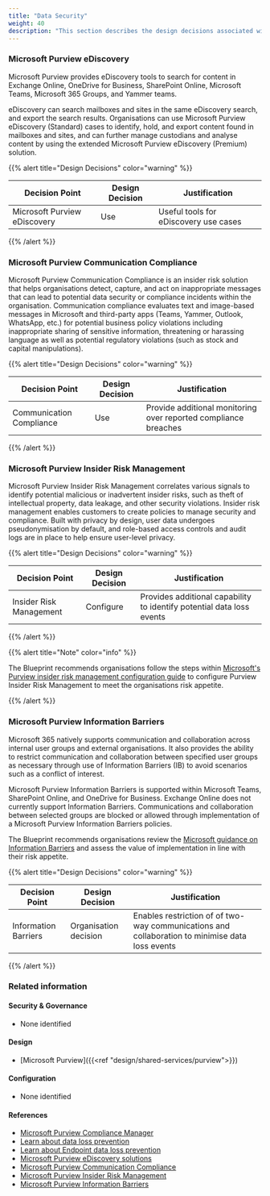 ```yaml
---
title: "Data Security"
weight: 40
description: "This section describes the design decisions associated with managing data security for system(s) built using ASD's Blueprint for Secure Cloud." 
---
```


### Microsoft Purview eDiscovery

Microsoft Purview provides eDiscovery tools to search for content in Exchange Online, OneDrive for Business, SharePoint Online, Microsoft Teams, Microsoft 365 Groups, and Yammer teams.

eDiscovery can search mailboxes and sites in the same eDiscovery search, and export the search results. Organisations can use Microsoft Purview eDiscovery (Standard) cases to identify, hold, and export content found in mailboxes and sites, and  can further manage custodians and analyse content by using the extended Microsoft Purview eDiscovery (Premium) solution.

{{% alert title="Design Decisions" color="warning" %}}

| Decision Point               | Design Decision | Justification                         |
|------------------------------|-----------------|---------------------------------------|
| Microsoft Purview eDiscovery | Use             | Useful tools for eDiscovery use cases |

{{% /alert %}}

### Microsoft Purview Communication Compliance

Microsoft Purview Communication Compliance is an insider risk solution that helps organisations detect, capture, and act on inappropriate messages that can lead to potential data security or compliance incidents within the organisation. Communication compliance evaluates text and image-based messages in Microsoft and third-party apps (Teams, Yammer, Outlook, WhatsApp, etc.) for potential business policy violations including inappropriate sharing of sensitive information, threatening or harassing language as well as potential regulatory violations (such as stock and capital manipulations).

{{% alert title="Design Decisions" color="warning" %}}

| Decision Point           | Design Decision | Justification                                                   |
|--------------------------|-----------------|-----------------------------------------------------------------|
| Communication Compliance | Use             | Provide additional monitoring over reported compliance breaches |

{{% /alert %}}

### Microsoft Purview Insider Risk Management

Microsoft Purview Insider Risk Management correlates various signals to identify potential malicious or inadvertent insider risks, such as theft of intellectual property, data leakage, and other security violations. Insider risk management enables customers to create policies to manage security and compliance. Built with privacy by design, user data undergoes pseudonymisation by default, and role-based access controls and audit logs are in place to help ensure user-level privacy.

{{% alert title="Design Decisions" color="warning" %}}

| Decision Point          | Design Decision | Justification                                                         |
|-------------------------|-----------------|-----------------------------------------------------------------------|
| Insider Risk Management | Configure       | Provides additional capability to identify potential data loss events |

{{% /alert %}}

{{% alert title="Note" color="info" %}}

The Blueprint recommends organisations follow the steps within [Microsoft's Purview insider risk management configuration guide](https://learn.microsoft.com/purview/insider-risk-management-configure) to configure Purview Insider Risk Management to meet the organisations risk appetite.

{{% /alert %}}

### Microsoft Purview Information Barriers

Microsoft 365 natively supports communication and collaboration across internal user groups and external organisations. It also provides the ability to restrict communication and collaboration between specified user groups as necessary through use of Information Barriers (IB) to avoid scenarios such as a conflict of interest.

Microsoft Purview Information Barriers is supported within Microsoft Teams, SharePoint Online, and OneDrive for Business. Exchange Online does not currently support Information Barriers. Communications and collaboration between selected groups are blocked or allowed through implementation of a Microsoft Purview Information Barriers policies.  

The Blueprint recommends organisations review the [Microsoft guidance on Information Barriers](https://learn.microsoft.com/purview/information-barriers-solution-overview) and assess the value of implementation in line with their risk appetite.

{{% alert title="Design Decisions" color="warning" %}}

| Decision Point       | Design Decision       | Justification                                                                                   |
|----------------------|-----------------------|-------------------------------------------------------------------------------------------------|
| Information Barriers | Organisation decision | Enables restriction of of two-way communications and collaboration to minimise data loss events |

{{% /alert %}}

### Related information

#### Security & Governance

* None identified

#### Design

* [Microsoft Purview]({{<ref "design/shared-services/purview">}})

#### Configuration

* None identified

#### References

* [Microsoft Purview Compliance Manager](https://learn.microsoft.com/microsoft-365/compliance/compliance-manager)
* [Learn about data loss prevention](https://learn.microsoft.com/microsoft-365/compliance/dlp-learn-about-dlp)
* [Learn about Endpoint data loss prevention](https://learn.microsoft.com/microsoft-365/compliance/endpoint-dlp-learn-about?view=o365-worldwide)
* [Microsoft Purview eDiscovery solutions](https://learn.microsoft.com/microsoft-365/compliance/ediscovery?view=o365-worldwide)
* [Microsoft Purview Communication Compliance](https://learn.microsoft.com/purview/communication-compliance)
* [Microsoft Purview Insider Risk Management](https://learn.microsoft.com/microsoft-365/compliance/insider-risk-management-solution-overview?view=o365-worldwide)
* [Microsoft Purview Information Barriers](https://learn.microsoft.com/microsoft-365/compliance/information-barriers-solution-overview?view=o365-worldwide)
